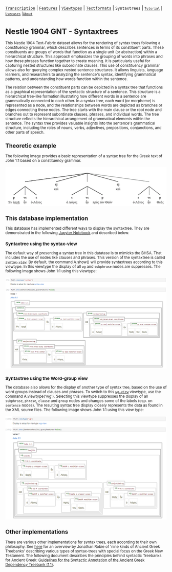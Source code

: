 <a name="start"></a>
[`Transcription`](transcription.md#start) | [`Features`](features/README.md#start) | [`Viewtypes`](viewtypes.md#start) | [`Textformats`](textformats.md#start) | `Syntaxtrees`</small> | [<small>`Tutorial`](../tutorial/README.md#start) | [`Usecases`](usecases/README.md#start) |[`About`](about.md#start)

# Nestle 1904 GNT - Syntaxtrees

This Nestle 1904 Text-Fabric dataset allows for the rendering of syntax trees following a constituency grammar, which describes sentences in terms of its constituent parts. These constituents are groups of words that function as a single unit (or abstraction) within a hierarchical structure. This approach emphasizes the grouping of words into phrases and how these phrases function together to create meaning. It is particularly useful for capturing nested structures like subordinate clauses. This use of constituency grammar allows also for querying complex nested sentence structures. It allows linguists, language learners, and researchers to analyzing the sentence's syntax, identifying grammatical patterns, and understanding how words function within the sentence.

The relation between the constituent parts can be depicted in a syntax tree that functions as a graphical representation of the syntactic structure of a sentence. This structure is a hierarchical tree-like formation illustrating how different words in a sentence are grammatically connected to each other. In a syntax tree, each word (or morpheme) is represented as a node, and the relationships between words are depicted as branches or edges connecting these nodes. The tree starts with the main clause or the root node and branches out to represent subordinate clauses, phrases, and individual words. The tree structure reflects the hierarchical arrangement of grammatical elements within the sentence. The syntax tree provides valuable insights into the sentence's grammatical structure, including the roles of nouns, verbs, adjectives, prepositions, conjunctions, and other parts of speech. 

## Theoretic example
The following image provides a basic representation of a syntax tree for the Greek text of John 1:1 based on a constituency grammar.

<img src="features/images/syntax_tree.png" width="550">

## This database implementation

This database has implemented  different ways to display the syntaxtree. They are demonstrated in the following [Jupyter Notebook](https://nbviewer.org/github/saulocantanhede/tfgreek2/blob/main/docs/usecases/john1.ipynb) and described below.

### Syntaxtree using the syntax-view
The default way of presenting a syntax tree in this datatase is to mimicks the BHSA. That includes the use of nodes like clauses and phrases. This version of the syntaxtree is called [`syntax-view`](syntax-view.md#start). By default, the command A.show() will provide syntaxtrees according to this viewtype. In this viewtype the display of all `wg` and `subphrase` nodes are suppresses. The following image shows John 1:1 using this viewtype:

<img src="features/images/John_1_1_syntax-view.png" width="650px">

### Syntaxtree using the Word-group view
The database also allows for the display of another type of syntax tree, based on the use of word groups instead of clauses and phrases. To switch to this [`wg-view`](wg-view.md#start) viewtype, use the command A.viewtype('wg'). Selecting this viewtype suppresses the display of all `subphrase`, `phrase`, `clause` and `group` nodes and changes some of the labels (esp. on `sentence` nodes). The resulting syntax tree display closely represents the data as found in the XML source files. The following image shows John 1:1 using this view type:

<img src="features/images/John_1_1_wg-view.png" width="650px">

## Other implementations 

There are various other implementations for syntax trees, each according to their own philosophy. See [here](https://jonathanrobie.biblicalhumanities.org/blog/2017/12/20/treebanks-for-ancient-greek/) for an overview by Jonathan Robie of 'nine kinds of Ancient Greek Treebanks' describing various types of syntax-trees with special focus on the Greek New Testament. The following document describes the principles behind syntactic Treebanks for Ancient Greek: [Guidelines for the Syntactic Annotation of the
Ancient Greek Dependency Treebank (1.1)](https://vgorman.com/wp-content/uploads/2021/07/guidelines-for-Greek-2008.pdf).

